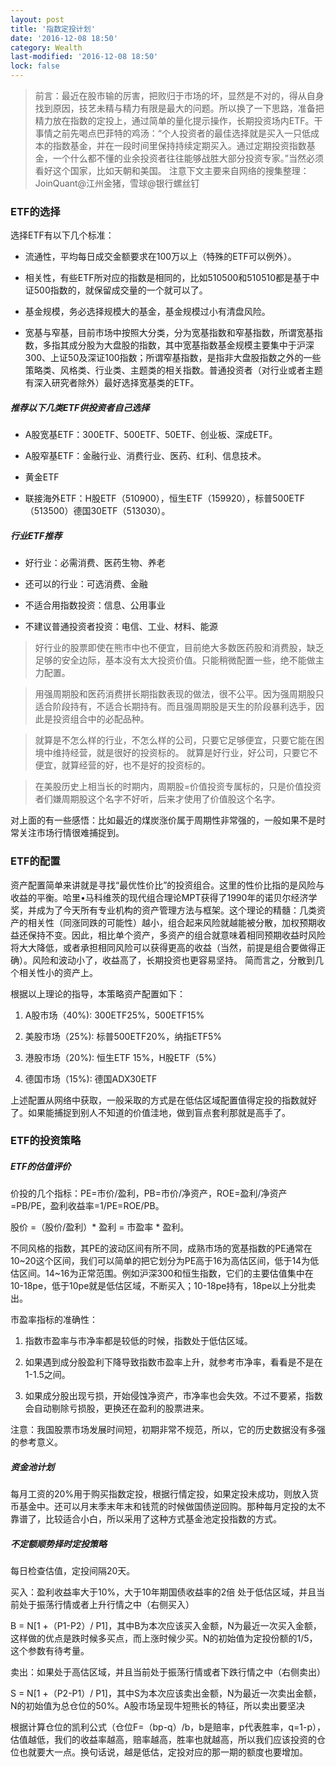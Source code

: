 ```yaml
---
layout: post
title: '指数定投计划'
date: '2016-12-08 18:50'
category: Wealth
last-modified: '2016-12-08 18:50'
lock: false
---
```


> 前言：最近在股市输的厉害，把败归于市场的坏，显然是不对的，得从自身找到原因，技艺未精与精力有限是最大的问题。所以换了一下思路，准备把精力放在指数的定投上，通过简单的量化提示操作，长期投资场内ETF。干事情之前先喝点巴菲特的鸡汤：“个人投资者的最佳选择就是买入一只低成本的指数基金，并在一段时间里保持持续定期买入。通过定期投资指数基金，一个什么都不懂的业余投资者往往能够战胜大部分投资专家。”当然必须看好这个国家，比如天朝和美国。
> 注意下文主要来自网络的搜集整理：JoinQuant@江州金猪，雪球@银行螺丝钉

### ETF的选择

选择ETF有以下几个标准：

- 流通性，平均每日成交金额要求在100万以上（特殊的ETF可以例外）。

- 相关性，有些ETF所对应的指数是相同的，比如510500和510510都是基于中证500指数的，就保留成交量的一个就可以了。

- 基金规模，务必选择规模大的基金，基金规模过小有清盘风险。

- 宽基与窄基，目前市场中按照大分类，分为宽基指数和窄基指数，所谓宽基指数，多指其成分股为大盘股的指数，其中宽基指数基金规模主要集中于沪深300、上证50及深证100指数；所谓窄基指数，是指非大盘股指数之外的一些策略类、风格类、行业类、主题类的相关指数。普通投资者（对行业或者主题有深入研究者除外）最好选择宽基类的ETF。

##### 推荐以下几类ETF供投资者自己选择

- A股宽基ETF：300ETF、500ETF、50ETF、创业板、深成ETF。

- A股窄基ETF：金融行业、消费行业、医药、红利、信息技术。

- 黄金ETF

- 联接海外ETF：H股ETF（510900），恒生ETF（159920），标普500ETF （513500）德国30ETF（513030）。

##### 行业ETF推荐

- 好行业：必需消费、医药生物、养老

- 还可以的行业：可选消费、金融

- 不适合用指数投资：信息、公用事业

- 不建议普通投资者投资：电信、工业、材料、能源

> 好行业的股票即使在熊市中也不便宜，目前绝大多数医药股和消费股，缺乏足够的安全边际，基本没有太大投资价值。只能稍微配置一些，绝不能做主力配置。

> 用强周期股和医药消费拼长期指数表现的做法，很不公平。因为强周期股只适合阶段持有，不适合长期持有。而且强周期股是天生的阶段暴利选手，因此是投资组合中的必配品种。

> 就算是不怎么样的行业，不怎么样的公司，只要它足够便宜，只要它能在困境中维持经营，就是很好的投资标的。
就算是好行业，好公司，只要它不便宜，就算经营的好，也不是好的投资标的。

> 在美股历史上相当长的时期内，周期股=价值投资专属标的，只是价值投资者们嫌周期股这个名字不好听，后来才使用了价值股这个名字。

对上面的有一些感悟：比如最近的煤炭涨价属于周期性非常强的，一般如果不是时常关注市场行情很难捕捉到。

### ETF的配置

资产配置简单来讲就是寻找“最优性价比”的投资组合。这里的性价比指的是风险与收益的平衡。哈里•马科维茨的现代组合理论MPT获得了1990年的诺贝尔经济学奖，并成为了今天所有专业机构的资产管理方法与框架。这个理论的精髓：几类资产的相关性（同涨同跌的可能性）越小，组合起来风险就越能被分散，加权预期收益还保持不变。因此，相比单个资产，多资产的组合就意味着相同预期收益时风险将大大降低，或者承担相同风险可以获得更高的收益（当然，前提是组合要做得正确）。风险和波动小了，收益高了，长期投资也更容易坚持。 简而言之，分散到几个相关性小的资产上。

根据以上理论的指导，本策略资产配置如下：

1. A股市场（40%): 300ETF25%，500ETF15%

2. 美股市场（25%): 标普500ETF20%，纳指ETF5%

3. 港股市场（20%): 恒生ETF 15%，H股ETF（5%）

4. 德国市场（15%): 德国ADX30ETF

上述配置从网络中获取，一般采取的方式是在低估区域配置值得定投的指数就好了。如果能捕捉到别人不知道的价值洼地，做到盲点套利那就是高手了。

### ETF的投资策略

##### ETF的估值评价

价投的几个指标：PE=市价/盈利，PB=市价/净资产，ROE=盈利/净资产=PB/PE，盈利收益率=1/PE=ROE/PB。

股价 =（股价/盈利）* 盈利 = 市盈率 * 盈利。

不同风格的指数，其PE的波动区间有所不同，成熟市场的宽基指数的PE通常在10~20这个区间，我们可以简单的把它划分为PE高于16为高估区间，低于14为低估区间。14~16为正常范围。例如沪深300和恒生指数，它们的主要估值集中在10-18pe，低于10pe就是低估区域，不断买入；10-18pe持有，18pe以上分批卖出。

市盈率指标的准确性：

1. 指数市盈率与市净率都是较低的时候，指数处于低估区域。

2. 如果遇到成分股盈利下降导致指数市盈率上升，就参考市净率，看看是不是在1-1.5之间。

3. 如果成分股出现亏损，开始侵蚀净资产，市净率也会失效。不过不要紧，指数会自动剔除亏损股，更换还在盈利的股票进来。

注意：我国股票市场发展时间短，初期非常不规范，所以，它的历史数据没有多强的参考意义。

##### 资金池计划

每月工资的20%用于购买指数定投，根据行情定投，如果定投未成功，则放入货币基金中。还可以月末季末年末和钱荒的时候做国债逆回购。那种每月定投的太不靠谱了，比较适合小白，所以采用了这种方式基金池定投指数的方式。

##### 不定额顺势择时定投策略


每日检查估值，定投间隔20天。

买入：盈利收益率大于10%，大于10年期国债收益率的2倍 处于低估区域，并且当前处于振荡行情或者上升行情之中（右侧买入）

B = N[1 +（P1-P2）/ P1]，其中B为本次应该买入金额，N为最近一次买入金额，这样做的优点是跌时候多买点，而上涨时候少买。N的初始值为定投份额的1/5，这个参数有待考量。

卖出：如果处于高估区域，并且当前处于振荡行情或者下跌行情之中（右侧卖出）

S = N[1 +（P2-P1）/ P1]，其中S为本次应该卖出金额，N为最近一次卖出金额，N的初始值为总仓位的50%。A股市场呈现牛短熊长的特征，所以卖出要坚决

根据计算仓位的凯利公式（仓位F=（bp-q）/b，b是赔率，p代表胜率，q=1-p），估值越低，我们的收益率越高，赔率越高，胜率也就越高，所以我们应该投资的仓位也就要大一点。换句话说，越是低估，定投对应的那一期的额度也要增加。
